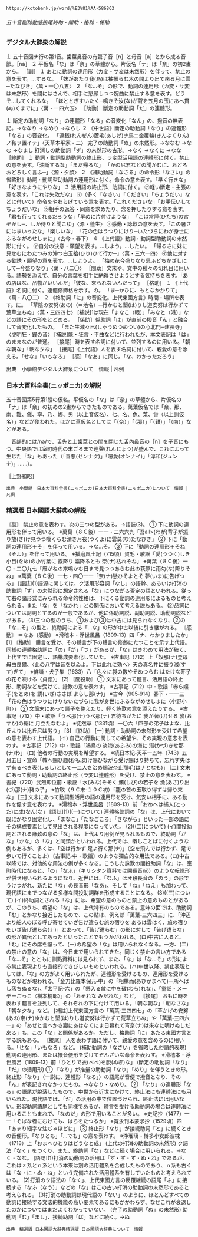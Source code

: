 	https://kotobank.jp/word/%E3%81%AA-586863


###### 五十音副助動感接尾終助・間助・格助・係助

### デジタル大辭泉の解説
１ 五十音図ナ行の第1音。歯莖鼻音の有聲子音［n］と母音［a］とから成る音節。［na］
２ 平仮名「な」は「奈」の草體から。片仮名「ナ」は「奈」の初2畫から。
［副］
１ あとに動詞の連用形（カ変・サ変は未然形）を伴って、禁止の意を表す。…するな。
「妹があたり我(あ)は袖振らむ木の間より出て來る月に雲─たなびき」〈萬・一〇八五〉
２ 「な…そ」の形で、動詞の連用形（カ変・サ変は未然形）を間にはさんで、相手に懇願しつつ婉曲に禁止する意を表す。どうぞ…してくれるな。
「ほととぎすいたく─鳴きそ汝(な)が聲を五月の玉にあへ貫(ぬ)くまでに」〈萬・一四六五〉
［助動］
斷定の助動詞「だ」の連體形。

１ 斷定の助動詞「なり」の連體形「なる」の音変化「なん」の、撥音の無表記。→ななり →なめり →ならし
２ 《中世語》斷定の助動詞「なり」の連體形「なる」の音変化。
「連銭(れんぜん)蘆毛(あしげ)ナ馬ニ金覆輪(きんぶくりん)ノ鞍ヲ置イテ」〈天草本平家・二〉
完了の助動詞「ぬ」の未然形。→ななむ →なむ →なまし
打消しの助動詞「ず」の未然形の古形。→なく →なくに →なな
［終助］
１ 動詞・動詞型助動詞の終止形、ラ変型活用語の連體形に付く。禁止の意を表す。「油斷するな」「まだ帰るな」
「かの尼君などの聞かむに、おどろおどろしく言ふ─」〈源・夕顔〉
２ 《補助動詞「なさる」の命令形「なさい」の省略形》動詞・動詞型助動詞の連用形に付く。命令の意を表す。「早く行きな」「好きなようにやりな」
３ 活用語の終止形、助詞に付く。
㋐軽い斷定・主張の意を表す。「これは失敗だな」
㋑（多く「なさい」「ください」「ちょうだい」などに付いて）命令をやわらげていう意を表す。「これくださいな」「お手伝いしてちょうだいな」
㋒相手の返答・同意を求めたり、念を押したりする意を表す。「君も行ってくれるだろうな」「早めに片付けような」
「こは常陸(ひたち)の宮ぞかし─、しか侍りと聞こゆ」〈源・蓬生〉
㋓感動・詠歎の意を表す。「この暑さにはまいったな」「楽しいな」
「花の色はうつりにけり─いたづらにわが身世にふるながめせしまに」〈古今・春下〉
４ 《上代語》動詞・動詞型助動詞の未然形に付く。
㋐自分の決意・願望を表す。…しよう。…したい。
「帰るさに妹に見せむにわたつみの沖つ白玉拾(ひり)ひて行か─」〈萬・三六一四〉
㋑他に対する勧誘・願望の意を表す。…しようよ。
「梅の花今盛りなり思ふどちかざしにして─今盛りなり」〈萬・八二〇〉
［間助］文末や、文中の種々の切れ目に用いる。語勢を添えて、自分の言葉を相手に納得させようとする気持ちを表す。「あの店はな、品物がいいんだ」「彼な、來られないんだって」
［格助］
１ 《上代語》名詞に付く。連體修飾格を示す。の。
「ま─かひに、もとなかかりて」〈萬・八〇二〉
２ 《格助詞「に」の音変化。上代東國方言》時間・場所を表す。に。
「草陰の安努(あの)（＝地名）─行かむと墾(は)りし道安努は行かずて荒草立ちぬ」〈萬・三四四七〉
\[補説\]1は現在「まなこ（眼）」「みなと（港）」などの語にその形をとどめる。
［係助］係助詞「は」が直前の撥音「ん」と融合して音変化したもの。
「また生滅々已(しゃうめつめつい)の心北門─建長寺」〈虎明狂・鐘の音〉
\[補説\]能・狂言・平曲などに行われたが、本文表記は「は」のままなのが普通。
［接尾］時を表す名詞に付いて、並列するのに用いる。「朝な朝な」「朝な夕な」
［接尾］《上代語》人を表す名詞に付いて、親愛の意を添える。「せな」「いもなろ」
［感］「なあ」に同じ。「な、わかっただろう」

出典　小學館デジタル大辭泉について　情報 | 凡例
### 日本大百科全書(ニッポニカ)の解説

五十音図第5行第1段の仮名。平仮名の「な」は「奈」の草體から、片仮名の「ナ」は「奈」の初めの2畫からできたものである。萬葉仮名では「奈、那、南、難、儺、寧、乃、娜、男（以上音仮名）、七、名、魚、菜、嘗（以上訓仮名）」などが使われた。ほかに草仮名としては「（奈）」「（那）」「（難）」「（南）」などがある。

　音韻的には/na/で、舌先と上歯莖との間を閉じた舌內鼻音の［n］を子音にもつ。中央語では室町時代の末ごろまで連聲(れんじょう)が盛んで、これによって生じた「な」もあった（「善悪(ゼンナク)」「嗯愛(オンナイ)」「淳和(ジュンナ)」……）。

［上野和昭］

	出典　小學館　日本大百科全書(ニッポニカ)日本大百科全書(ニッポニカ)について　情報 | 凡例
### 精選版 日本國語大辭典の解説
〘副〙 禁止の意を表わす。次の三つの型がある。→語誌(3)。
① 下に動詞の連用形を伴って用いる。
※萬葉（８Ｃ後）一一・二六六九「吾all>(わが)背子が振り放(さ)け見つつ嘆くらむ清き月夜(つくよ)に雲莫(な)たなびき」
② 下に「動詞の連用形＋そ」を伴って用いる。→な…そ。
③ 下に「動詞の連用形＋そね（そよ）」を伴って用いる。
※播磨風土記（715頃）賀毛・歌謡「愛(うつく)しき 小目(をめ)の小竹葉に 霰降り 霜降るとも 奈(ナ)枯れそね」
※萬葉（８Ｃ後）一〇・二〇九七「雁がねの來鳴かむ日まで見つつあらむ此の萩原に雨勿(な)降りそね」
※萬葉（８Ｃ後）一七・四〇一一「奈(ナ)戀ひそよとそ 夢(いま)に告げつる」
\[語誌\](1)語源に関しては、ク活用形容詞「なし」の語幹、あるいは打消の助動詞「ず」の未然形に想定される「な」につながる否定の語といわれる。従って右の諸形式にみられる命令的性格は、下にくる動詞の連用形によるものと考えられる。また「な」を「なかれ」との関係において考える説もある。
(2)品詞については副詞とするのが一般であるが、他に係助詞説、副助詞説、助動詞説などがある。
(3)三つの型のうち、①および③は中古には見られなくなり、②の「な…そ」の型と、終助詞による「…な」の形が中古以後に引き継がれる。
〘感動〙 ＝なあ〔感動〕
※滑稽本・浮世風呂（1809‐13）四「ナ、わかりましたか」
\[1\] 〘格助〙 體言を受け、その體言が下の體言の修飾にたつことを示す上代語。同様の連體格助詞に「の」「が」「つ」があるが、「な」はきわめて用法が狹く、上代すでに固定し、語構成要素化していた。
※古事記（712）上「奴那(ナ)登母母由良爾、〈此の八字は音を以ゐよ。下は此れに効へ〉天の真名井に振り滌(すす)ぎて」
※俳諧・犬子集（1633）八「色々に袋の數やそめつらむ はたけな芥子の花ぞ咲ける〈貞徳〉」
\[2\] 〘間投助〙
① 文末にあって體言、活用語の終止形、助詞などを受けて、詠歎の意を表わす。
※古事記（712）中・歌謡「赤ら嬢子(をとめ)を 誘(いざ)ささば よらし那(ナ)」
※古今（905‐914）春下・一一三「花の色はうつりにけりないたづらに我が身世にふるながめせしまに〈小野小町〉」
② 文節末にあって調子を整えたり、軽く詠歎の意を添えたりする。
※古事記（712）中・歌謡「うべ那(ナ)うべ那(ナ) 君待ちがたに 我が著(け)せる 襲(おすひ)の裾に 月立たなむよ」
※徒然草（1331頃）一〇六「四部の弟子はよな、比丘よりは比丘尼は劣り」
\[3\] 〘終助〙
\[一\] 動詞・助動詞の未然形を受けて希望の意を表わす上代語。
(イ) 自己の行動に関しての希望や、その実現の意志を表わす。
※古事記（712）中・歌謡「鳰鳥の 淡海(あふみ)の海に 潛(かづ)きせ那(ナ)わ」
(ロ) 他者の行動の実現を希望する。
※続日本紀‐天平一五年（743）五月五日・宣命「教へ賜ひ趣(おもぶ)け賜ひながら受け賜はり持ちて、忘れず失はず有るべき表(しるし)として一二人を治め賜波奈止那毛(はナとなも)」
\[二\] 文末にあって動詞・助動詞の終止形（ラ変は連體形）を受け、禁止の意を表わす。
※書紀（720）武烈即位前・歌謡「水(みな)そそく 鮪(しび)の若子を 漁(あさ)り出(づ)那(ナ)豬の子」
※竹取（９Ｃ末‐１０Ｃ初）「龍の首の玉取り得ずは帰り來な」
\[三\] 文末にあって動詞型活用の語の連用形を受け、気安い相手に、ある動作を促す意を表わす。
※滑稽本・浮世風呂（1809‐13）前「おめへは捕人(とった)に成(なん)な」
\[語誌\](1)((一)について) 連體格助詞の「な」は、上代において既にかなり固定化し、「まなこ」「たなごころ」「さながら」といった一部の語にその構成要素として見出される程度になっていた。
(2)((二)について) (イ)間投助詞とされる詠歎の意の「な」は、上代より用例が見られるもので、終助詞「がな」「かな」の「な」と同類かといわれる。上代では、囃しことばに付くような例もあるが、多くは、「空は行かず 足よ行く那(ナ)」（空を飛んでは行かず、足で歩いて行くことよ）〔古事記‐中・歌謡〕のような獨白的な用法である。(ロ)中古以降では、対他的な用法の例が多くなる。こうした詠歎の間投助詞「な」は、室町時代になると、「の」「なふ」（キリシタン資料では開長音nǒ）のような転訛形が併せ用いられるようになり、近世には、「なふ」はオ段長音の「のう」の形でうけつがれ、新たに「な」の長音形「なあ」、そして「ね」「ねえ」も加わって、現代語にまでつながる多様な間投助詞群を形成することになる。
(3)((三)について) (イ)終助詞とされる「な」には、希望の意のものと禁止の意のものとがあるが、このうち、希望の「な」は、上代特有のものである。意味の面では、助動詞「む」とかなり接近したもので、この點は、例えば「萬葉‐三六四三」に、「沖辺より船人のぼる呼び寄せていざ告げ遣らむ旅の宿りを あるは雲はく、旅の宿りをいざ告げ遣ら奈(ナ)」とあって、「告げ遣らむ」の形に対して「告げ遣らな」の形が異伝としてあったといったことでもうかがわれる。(ロ)中古に入ると、「む」にその席を譲って、(一)の希望の「な」は用いられなくなる。一方、(二)の禁止の意の「な」は、今日まで用いられてきた。同じく禁止の言い方である「な…そ」とともに訓點資料には見られず、また、「な」は「な…そ」の形による禁止表現よりも直接的できびしいものといわれる。(ハ)中世以降、禁止表現としては、「な」の方がよく用いられたが、連體形を受けるもの、連用形を受けるものなどが現われる。「金刀比羅本保元‐中」の「相構而(あひかまへて)一所へばし落ちぬるな」、「太平記‐六」の「懸入る敵に中を破(わら)れな」、「童謡・メーデーごっこ〈槇本楠郎〉」の「おそれな みだれな」など。
〘接尾〙 おもに時を表わす體言を並列して、それぞれの下に付けて用いる。「朝な朝な」「朝なさな」「朝な夕な」など。
\[補註\]上代東國方言の「萬葉‐三四四七」の「草かげの安努(あの)奈(ナ)ゆかむと墾(は)りし道安努は行かずて荒草立ちぬ」や「萬葉‐三四六一」の「あぜと言へかさ寢にあはなくにま日暮れて宵奈(ナ)は來なに明けぬしだ來る」も、この「な」と関係があるか。ただし、格助詞「に」あたる東國方言とする説もある。
〘接尾〙 人を表わす語に付いて、親愛の意を含めるのに用いる。「せな」「いもなろ」など。
(補助動詞の「なさい」を省略した俗語的表現) 動詞の連用形、または撥音便形を受けてぞんざいな命令を表わす。
※滑稽本・浮世風呂（1809‐13）前「ひとりで衣(べべ)を脫(ぬぎ)な」
(斷定の助動詞「なり」「だ」の活用形)
① 「なり」が推量の助動詞「なり」「めり」を伴うときの形。終止形「なり」（一説に、連體形「なる」）の語尾が音便で撥音となり、その「ん」が表記されなかったもの。→ななり・なめり。
② 「なり」の連體形「なる」の語尾が脫落したもので、中世から近世にかけて、終止法にも連體法にも用いられた。現代語では、「だ」の活用の中で位置づけられ、終止法には用いない。形容動詞語尾としても同様であるが、體言を受ける助動詞の場合は連體法に用いることもまれで、「なのだ」の形で用いることが多い。
※史記抄（1477）一一「そばな者にむけても、はらをたつるか」
※寛永刊本蒙求抄（1529頃）四「あまり細字な注ぢゃほどに」
③ 終止形「なり」が接続助詞「と」に続くときの音便形。「なりとも」「…でも」の意を表わす。
※浄瑠璃・博多小女郎波枕（1718）上「おまへひとりはどうなと成」
(上代の打消の助動詞の未然形) ク語法「なく」をつくり、また、終助詞「な」などに続く場合に用いられる。→なく・なな。
\[語誌\](1)打消の助動詞の活用は「ず・ず・ず・ぬ・ね」であるが、これはｚ系とｎ系という本來は別の活用體系を合成したものであり、ｎ系も古くは「な・に・ぬ・ね」という完備された活用體系を有していたものと考えられている。
(2)打消のク語法の「なく」、上代東國方言の反覆継続の語尾「ふ」に接続する「なふ（なう）」などの「な」はこの古い打消の助動詞の未然形であると考えられる。
(3)打消の助動詞は現代語の「ない」のように、ほとんどすべての動詞に接続する文法的機能の高い要素であるにもかかわらず、なぜこれが衰退したのかについてはまだよくわかっていない。
(完了の助動詞「ぬ」の未然形) 助動詞「む」「まし」、接続助詞「ば」などに続く。→ぬ

	出典　精選版 日本國語大辭典精選版 日本國語大辭典について　情報 
